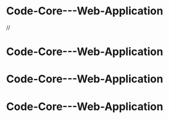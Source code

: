 # Code-Core---Web-Application
//
# Code-Core---Web-Application
# Code-Core---Web-Application
# Code-Core---Web-Application
